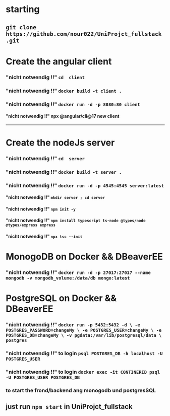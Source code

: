# starting

## `git clone https://github.com/nour022/UniProjct_fullstack.git`

# Create the angular client

### "nicht notwendig !!" `cd  client`

### "nicht notwendig !!" `docker build -t client .`

### "nicht notwendig !!" `docker run -d -p 8080:80 client`

#### "nicht notwendig !!" npx @angular/cli@17 new client

---

# Create the nodeJs server

### "nicht notwendig !!" `cd  server`

### "nicht notwendig !!" `docker build -t server .`

### "nicht notwendig !!" `docker run -d -p 4545:4545 server:latest`

#### "nicht notwendig !!" `mkdir server ; cd server`

#### "nicht notwendig !!" `npm init -y`

#### "nicht notwendig !!" `npm install typescript ts-node @types/node @types/express express`

#### "nicht notwendig !!" `npx tsc --init`

# MonogoDB on Docker && DBeaverEE

### "nicht notwendig !!" `docker run -d -p 27017:27017 --name mongodb -v mongodb_volume:/data/db mongo:latest`

# PostgreSQL on Docker && DBeaverEE

### "nicht notwendig !!" `docker run -p 5432:5432 -d \ -e POSTGRES_PASSWORD=changeMy \ -e POSTGRES_USER=changeMy \ -e POSTGRES_DB=changeMy \ -v pgdata:/var/lib/postgresql/data \ postgres`

### "nicht notwendig !!" to login `psql POSTGRES_DB -h localhost -U POSTGRES_USER`

### "nicht notwendig !!" to login `docker exec -it CONTINERID psql -U POSTGRES_USER POSTGRES_DB`

### to start the frond/backend ang monogodb und postgresSQL

## just run `npm start` in UniProjct_fullstack

